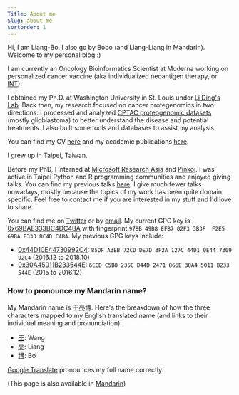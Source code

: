 ```yaml
---
Title: About me
Slug: about-me
sortorder: 1
---
```


Hi, I am Liang-Bo.
I also go by Bobo (and Liang-Liang in Mandarin).
Welcome to my personal blog :)

I am currently an Oncology Bioinformatics Scientist at Moderna working on personalized cancer vaccine (aka individualized neoantigen therapy, or [INT]).

I obtained my Ph.D. at Washington University in St. Louis under [Li Ding's Lab][dinglab].
Back then, my research focused on cancer protegenomics in two directions.
I processed and analyzed [CPTAC proteogenomic datasets][CPTAC] (mostly glioblastoma) to better understand the disease and potential treatments.
I also built some tools and databases to assist my analysis.

You can find my CV [here](/CV.pdf) and my academic publications [here][google scholar].

I grew up in Taipei, Taiwan.

Before my PhD, I interned at [Microsoft Research Asia][MSRA] and [Pinkoi].
I was active in Taipei Python and R programming communities and enjoyed giving talks.
You can find my previous talks [here][talks].
I give much fewer talks nowadays, mostly because the topics of my work has been quite domain specific.
Feel free to contact me if you are interested in my stuff and I'd love to share.

[INT]: https://en.wikipedia.org/wiki/MRNA-4157/V940
[dinglab]: http://dinglab.wustl.edu/
[CPTAC]: https://proteomics.cancer.gov/programs/cptac
[google scholar]: https://scholar.google.com/citations?user=-tdb3hcAAAAJ
[Pinkoi]: http://www.pinkoi.com/
[MSRA]: https://www.microsoft.com/en-us/research/lab/microsoft-research-asia/
[LB]: https://en.wikipedia.org/wiki/Lysogeny_broth
[talks]: /talks/#talks


You can find me on [Twitter] or by [email]. My current GPG key is [0x69BAE333BC4DC4BA](/0x69BAE333BC4DC4BA.pub.asc) with fingerprint `978B 49B8 EFB7 02F3 3B3F  F2E5 69BA E333 BC4D C4BA`. My previous GPG keys include:

- [0x44D10E44730992C4](/730992C4.pub.asc): `85DF A3EB 72CD DE7D 3F2A 127C 44D1 0E44 7309 92C4` (2016.12 to 2018.10)
- [0x30A45011B233544E](/B233544E.pub.asc): `6ECD C5B8 235C D44D 2471 866E 30A4 5011 B233 544E` (2015 to 2016.12)

[Twitter]: https://twitter.com/lbwang2
[email]: mailto:me+blog@liang2.tw


### How to pronounce my Mandarin name?

My Mandarin name is 王亮博.
Here's the breakdown of how the three characters mapped to my English translated name (and links to their individual meaning and pronunciation):

- [王][wang on wiktionary]: Wang
- [亮][liang on wiktionary]: Liang
- [博][bo on wiktionary]: Bo

[Google Translate](https://translate.google.com/?sl=zh-TW&tl=en&text=%E7%8E%8B%E4%BA%AE%E5%8D%9A) pronounces my full name correctly.

[liang on wiktionary]: https://en.wiktionary.org/wiki/%E4%BA%AE
[wang on wiktionary]: https://en.wiktionary.org/wiki/%E7%8E%8B
[bo on wiktionary]: https://en.wiktionary.org/wiki/%E5%8D%9A

(This page is also available in [Mandarin](./zh.html#about-me))
